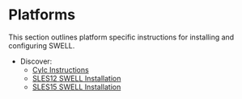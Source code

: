 # Platforms


This section outlines platform specific instructions for installing and configuring SWELL.

- Discover:
  - [Cylc Instructions](platforms/discover/configuring_cylc_discover.md)
  - [SLES12 SWELL Installation](platforms/discover/installing_swell_discover_sles12.md)
  - [SLES15 SWELL Installation](platforms/discover/installing_swell_discover_sles15.md)
